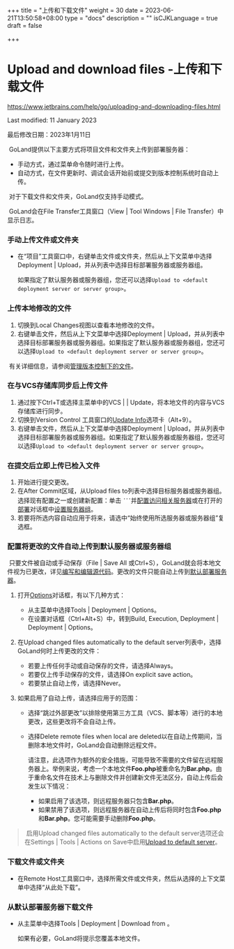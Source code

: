 +++
title = "上传和下载文件"
weight = 30
date = 2023-06-21T13:50:58+08:00
type = "docs"
description = ""
isCJKLanguage = true
draft = false

+++
# Upload and download files﻿ -上传和下载文件

https://www.jetbrains.com/help/go/uploading-and-downloading-files.html

Last modified: 11 January 2023

最后修改日期：2023年1月11日

​	GoLand提供以下主要方式将项目文件和文件夹上传到部署服务器： 

- 手动方式，通过菜单命令随时进行上传。
- 自动方式，在文件更新时、调试会话开始前或提交到版本控制系统时自动上传。

​	对于下载文件和文件夹，GoLand仅支持手动模式。

​	GoLand会在File Transfer工具窗口（View | Tool Windows | File Transfer）中显示日志。

### 手动上传文件或文件夹 

- 在“项目”工具窗口中，右键单击文件或文件夹，然后从上下文菜单中选择Deployment | Upload，并从列表中选择目标部署服务器或服务器组。

  如果指定了默认服务器或服务器组，您还可以选择`Upload to <default deployment server or server group>`。


### 上传本地修改的文件

1. 切换到Local Changes视图以查看本地修改的文件。
4. 右键单击文件，然后从上下文菜单中选择Deployment | Upload，并从列表中选择目标部署服务器或服务器组。如果指定了默认服务器或服务器组，您还可以选择`Upload to <default deployment server or server group>`。

​	有关详细信息，请参阅[管理版本控制下的文件](https://www.jetbrains.com/help/go/adding-files-to-version-control.html)。

### 在与VCS存储库同步后上传文件

1. 通过按下Ctrl+T或选择主菜单中的VCS | <VCS> | Update，将本地文件的内容与VCS存储库进行同步。
3. 切换到Version Control 工具窗口的[Update Info](https://www.jetbrains.com/help/go/version-control-tool-window-update-info-tab.html)选项卡（Alt+9）。
5. 右键单击文件，然后从上下文菜单中选择Deployment | Upload，并从列表中选择目标部署服务器或服务器组。如果指定了默认服务器或服务器组，您还可以选择`Upload to <default deployment server or server group>`。

### 在提交后立即上传已检入文件

1. 开始进行提交更改。
3. 在After Commit区域，从Upload files to列表中选择目标服务器或服务器组。选择现有配置之一或创建新配置：单击 ![the Browse button](UploadAndDownloadFiles_img/app.general.ellipsis.svg)并[配置访问相关服务器](https://www.jetbrains.com/help/go/creating-in-place-server-configuration.html)或在打开的[部署](https://www.jetbrains.com/help/go/settings-deployment.html)对话框中[设置服务器组](https://www.jetbrains.com/help/go/server-groups.html)。
4. 若要将所选内容自动应用于将来，请选中“始终使用所选服务器或服务器组”复选框。

### 配置将更改的文件自动上传到默认服务器或服务器组

​	只要文件被自动或手动保存（File | Save All 或Ctrl+S），GoLand就会将本地文件视为已更改，详见[编写和编辑源代码](https://www.jetbrains.com/help/go/working-with-source-code.html)。更改的文件只能自动上传到[默认部署服务器](https://www.jetbrains.com/help/go/configuring-synchronization-with-a-remote-host.html#default_server)。

1. 打开[Options](https://www.jetbrains.com/help/go/settings-deployment-options.html)对话框，有以下几种方式：

   - 从主菜单中选择Tools | Deployment | Options。
   - 在设置对话框（Ctrl+Alt+S）中，转到Build, Execution, Deployment | Deployment | Options。

2. 在Upload changed files automatically to the default server列表中，选择GoLand何时上传更改的文件：

   - 若要上传任何手动或自动保存的文件，请选择Always。
   - 若要仅上传手动保存的文件，请选择On explicit save action。
   - 若要禁止自动上传，请选择Never。

3. 如果启用了自动上传，请选择应用于的范围：

   - 选择“跳过外部更改”以排除使用第三方工具（VCS、脚本等）进行的本地更改，这些更改将不会自动上传。

   - 选择Delete remote files when local are deleted以在自动上传期间，当删除本地文件时，GoLand会自动删除远程文件。

     请注意，此选项作为额外的安全措施，可能导致不需要的文件留在远程服务器上。举例来说，考虑一个本地文件**Foo.php**被重命名为**Bar.php**。由于重命名文件在技术上与删除文件并创建新文件无法区分，自动上传后会发生以下情况： 

     - 如果启用了该选项，则远程服务器只包含**Bar.php**。
     - 如果禁用了该选项，则远程服务器在自动上传后将同时包含**Foo.php**和**Bar.php**。您可能需要手动删除**Foo.php**。




> ​	启用Upload changed files automatically to the default server选项还会在Settings | Tools | Actions on Save中启用[Upload to default server](https://www.jetbrains.com/help/go/saving-and-reverting-changes.html#actions-on-save)。

### 下载文件或文件夹

- 在Remote Host工具窗口中，选择所需文件或文件夹，然后从选择的上下文菜单中选择“从此处下载”。

### 从默认部署服务器下载文件

- 从主菜单中选择Tools | Deployment | Download from <default server>。

  如果有必要，GoLand将提示您覆盖本地文件。
